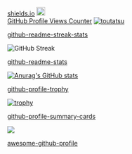 
<p align="left"> 
  <a href="https://img.shields.io">shields.io</a>
  <a href="https://github.com/toutatsu">
    <img height="20" src="https://img.shields.io/github/followers/toutatsu?label=follow&logo=github&style=flat" />
  </a>
  <br>
  <a href="https://github.com/antonkomarev/github-profile-views-counter">GitHub Profile Views Counter</a>
  <a href="https://github.com/toutatsu/toutatsu/">
    <img src="https://komarev.com/ghpvc/?username=toutatsu" alt="toutatsu" />
  </a>
  <br>
  
</p>

[github-readme-streak-stats](https://github.com/DenverCoder1/github-readme-streak-stats)

![GitHub Streak](https://github-readme-streak-stats.herokuapp.com/?user=toutatsu&theme=dark)

[github-readme-stats](https://github.com/anuraghazra/github-readme-stats)

[![Anurag's GitHub stats](https://github-readme-stats.vercel.app/api?username=toutatsu)](https://github.com/anuraghazra/github-readme-stats)


[github-profile-trophy](https://github.com/ryo-ma/github-profile-trophy)

[![trophy](https://github-profile-trophy.vercel.app/?username=toutatsu)](https://github.com/ryo-ma/github-profile-trophy)


[github-profile-summary-cards](https://github.com/vn7n24fzkq/github-profile-summary-cards)

![](https://github-profile-summary-cards.vercel.app/api/cards/profile-details?username=toutatsu&theme=vue)


[awesome-github-profile](https://zzetao.github.io/awesome-github-profile/)

<!--
**toutatsu/toutatsu** is a ✨ _special_ ✨ repository because its `README.md` (this file) appears on your GitHub profile.

Here are some ideas to get you started:

- 🔭 I’m currently working on ...
- 🌱 I’m currently learning ...
- 👯 I’m looking to collaborate on ...
- 🤔 I’m looking for help with ...
- 💬 Ask me about ...
- 📫 How to reach me: ...
- 😄 Pronouns: ...
- ⚡ Fun fact: ...
-->

